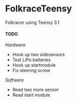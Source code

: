# FolkraceTeensy
Folkracer using Teensy 3.1

#### TODO

_Hardware_
* Hook up two sidesensors
* Test LiPo batteries
* Hook up startmodule
* Fix steering screw

_Software_
* Read two more sensor
* Read start module
